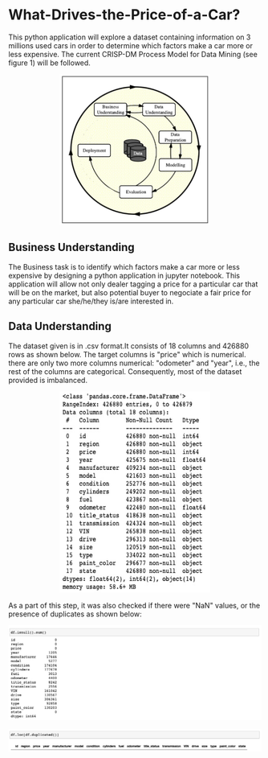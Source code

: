 # What-Drives-the-Price-of-a-Car?
This python application will explore a dataset containing information on 3 millions used cars in order to determine which factors make a car more or less expensive. The current CRISP-DM Process Model for Data Mining (see figure 1) will be followed.

<p align="center">
<img src="images/Figure1_CRISP_DM_Model.jpeg" width="300px" height="300px">
</p>


<h2>Business Understanding</h2>
The Business task is to identify which factors make a car more or less expensive by designing a python application in jupyter notebook. This application will allow not only dealer tagging a price for a particular car that will be on the market, but also potential buyer to negociate a fair price for any particular car she/he/they is/are interested in.

<h2>Data Understanding</h2>
The dataset given is in .csv format.It consists of 18 columns and 426880 rows as shown below. The target columns is "price" which is numerical. there are only two more columns numerical: "odometer" and "year", i.e., the rest of the columns are categorical. Consequently, most of the dataset provided is imbalanced.

<p align="center">
<img src="images/figure2_data_1.jpeg" width="300px" height="400px">
</p>

As a part of this step, it was also checked if there were "NaN" values, or the presence of duplicates as shown below:

<p align="center">
<img src="images/figure2_data_2.jpeg" width="800px">
</p>

<p align="center">
<img src="images/figue2_data_3.jpeg" width="800px" >
</p>
